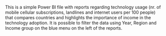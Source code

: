 This is a simple Power BI file with reports regarding technology usage (nr. of mobile cellular subscriptions, landlines and internet users per 100 people) that compares countries and highlights the importance of income in the technology adoption.
It is possible to filter the data using Year, Region and Income group on the blue menu on the left of the reports.
